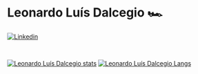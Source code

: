 # Leonardo Luís Dalcegio 🏎️

[![Linkedin](https://img.shields.io/badge/-LinkedIn-blue?style=flat&logo=Linkedin&logoColor=white)](https://www.linkedin.com/in/raziel-rodrigues-2b32b5140/)

<br>


[![Leonardo Luís Dalcegio stats](https://github-readme-stats.vercel.app/api?username=LeoDalcegio&show_icons=true&theme=radical)](https://github.com/LeoDalcegio)
[![Leonardo Luís Dalcegio Langs](https://github-readme-stats.vercel.app/api/top-langs/?username=LeoDalcegio&layout=compact&theme=radical&langs_count=20)](https://github.com/LeoDalcegio)
